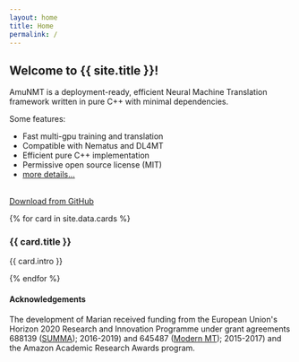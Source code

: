 ```yaml
---
layout: home
title: Home
permalink: /
---
```


<h2 class="title">Welcome to {{ site.title }}!</h2>
<div class="intro">
  <p>
  AmuNMT is a deployment-ready, efficient Neural Machine Translation framework written
  in pure C++ with minimal dependencies. 
  </p>

  <p>
  Some features:

  <ul>
    <li> Fast multi-gpu training and translation </li>
    <li> Compatible with Nematus and DL4MT </li>
    <li> Efficient pure C++ implementation </li>
    <li> Permissive open source license (MIT) </li>
    <li> <a href="{{ site.baseurl }}../features"> more details... </a> </li>
  </ul>
  </p>
  
  <br/>
  <div class="cta-container">
    <a class="btn btn-primary btn-cta" href=" {{ site.github }} " target="_blank">
      <i class="fa fa-github"></i>
      Download from GitHub
    </a>
  </div><!--//cta-container-->
</div><!--//intro-->

<div id="cards-wrapper" class="cards-wrapper row">

  {% for card in site.data.cards %}
  <div class="item item-{{ card.color }} col-md-4 col-sm-6 col-xs-6">
    <div class="item-inner">
      <div class="icon-holder">
        <span aria-hidden="true" class="icon fa {{ card.icon }}"></span>
      </div><!--//icon-holder-->
      <h3 class="title">{{ card.title }}</h3>
      <p class="intro">{{ card.intro }}</p>
      <a class="link" href="{{ card.link }}"><span></span></a>
    </div><!--//item-inner-->
  </div><!--//item-->
  {% endfor %}

</div><!--//cards-->

<h4> Acknowledgements </h4>
<div class="intro">
  <p>
The development of Marian received funding from the European Union's Horizon 2020 Research and Innovation Programme under grant agreements 688139 (<a href="http://www.summa-project.eu">SUMMA</a>); 2016-2019) and 645487 (<a href="http://www.modernmt.eu">Modern MT</a>); 2015-2017) and the Amazon Academic Research Awards program. 
  </p>
</div>